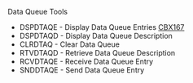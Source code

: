 Data Queue Tools

<ul>
  <li>DSPDTAQE - Display Data Queue Entries <a href="https://github.com/vengoal/CF_API_CBX/tree/main/CBX167" target="_blank">CBX167</a></li>
  <li>DSPDTAQD - Display Data Queue Description</li>
  <li>CLRDTAQ  - Clear Data Queue</li>
  <li>RTVDTAQD - Retrieve Data Queue Description</li>
  <li>RCVDTAQE - Receive Data Queue Entry</li>
  <li>SNDDTAQE - Send Data Queue Entry</li>
</ul>
